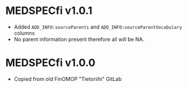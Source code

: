 # MEDSPECfi v1.0.1

- Added `ADD_INFO:sourceParents` and `ADD_INFO:sourceParentVocabulary` columns
- No parent information present therefore all will be NA.

# MEDSPECfi v1.0.0

- Copied from old FinOMOP "Tietoriihi" GitLab
